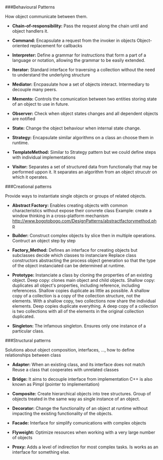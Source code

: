 ###Behavioural Patterns

How object communicate between them.

- **Chain-of-responsibility:**
Pass the request along the chain until and object handlers it.

* **Command:**
Encapsulate a request from the invoker in objects
Object-oriented replacement for callbacks

* **Interpreter:**
Define a grammar for instructions that form a part of a language or notation, allowing the grammar to be easily extended.

* **Iterator:**
Standard interface for traversing a collection without the need to understand the underlying structure

* **Mediator:**
Encpasulate how a set of objects interact. Intermediary to decouple many peers.

* **Memento:**
Controls the comunication between two entities storing state of an object to use in future.

* **Observer:**
Check when object states changes and all dependent objects are notified

* **State:**
Change the object behaviour when internal state change.

* **Strategy:**
Encapsulate similar algorithms on a class an choose them in runtime.

* **TemplateMethod:**
Similar to Strategy pattern but we could define steps with individual implementations

* **Visitor:**
Separates a set of structured data from functionaliy that may be performed uppon it. It separates an algorithm from an object strucutr on which it operates.


###Creational patterns

Provide ways to instantiate single objects or groups of related objects.

* **Abstract Factory:** Enables creating objects with common characteristics without expose their convrete class
Example: create a window thinking in a cross-platform mechanism
http://www.bogotobogo.com/DesignPatterns/abstractfactorymethod.php

* **Builder:**
Construct complex objects by slice then in multiple operations. Contruct an object step by step 

* **Factory_Method:**
Defines an interface for creating objects but subclasses decide which classes to instanciare
Replace class constructors abstracting the process object generation so that the type of the object instanciated can be determined at runtime. 

* **Prototype:**
Instanciate a class by cloning the properties of an existing object.
Deep copy: clones main object and child objects.
Shallow copy: duplicates all object's properties, including reference, including referencess.
Shallow copies duplicate as little as possible. A shallow copy of a collection is a copy of the collection structure, not the elements. With a shallow copy, two collections now share the individual elements.
Deep copies duplicate everything. A deep copy of a collection is two collections with all of the elements in the original collection duplicated.

* **Singleton:**
The infamous singleton.
Ensures only one instance of a particular class.


###Structural patterns

Solutions about object composition, interfaces, ..., how to define relationships between class 

* **Adapter:**
When an existing class, and its interface does not match
Reuse a class that cooperates with unrelated classes

* **Bridge:**
It aims to decouple interface from implementation
C++ is also known as Pimpl (pointer to implementation)

* **Composite:**
Create hierarchical objects into tree structures.
Group of objects treated in the same way as single instance of an object.


* **Decorator:**
Change the functionality of an object at runtime without impacting the existing functionality of the objects.

* **Facade:**
Interface for simplify comunications with complex objects

* **Flyweight:**
Optimize resources when working with a very large number of objects

* **Proxy:**
Adds a level of indirection for most complex tasks. Is works as an interface for something else.


